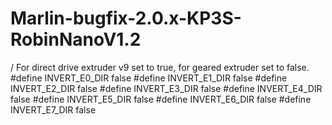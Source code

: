 # Marlin-bugfix-2.0.x-KP3S-RobinNanoV1.2
/ For direct drive extruder v9 set to true, for geared extruder set to false.
#define INVERT_E0_DIR false
#define INVERT_E1_DIR false
#define INVERT_E2_DIR false
#define INVERT_E3_DIR false
#define INVERT_E4_DIR false
#define INVERT_E5_DIR false
#define INVERT_E6_DIR false
#define INVERT_E7_DIR false
